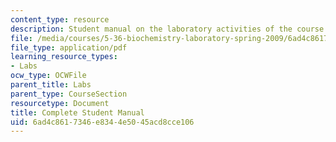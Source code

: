 ```yaml
---
content_type: resource
description: Student manual on the laboratory activities of the course.
file: /media/courses/5-36-biochemistry-laboratory-spring-2009/6ad4c8617346e8344e5045acd8cce106_compltelbmanual.pdf
file_type: application/pdf
learning_resource_types:
- Labs
ocw_type: OCWFile
parent_title: Labs
parent_type: CourseSection
resourcetype: Document
title: Complete Student Manual
uid: 6ad4c861-7346-e834-4e50-45acd8cce106
---
```

